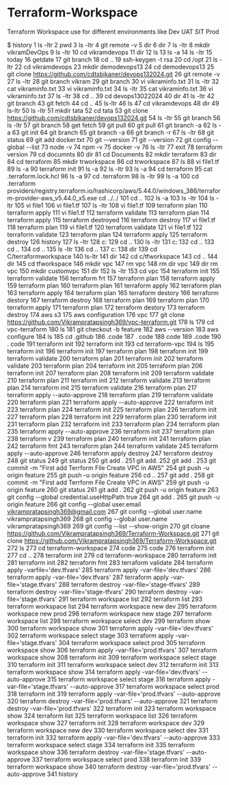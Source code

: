 # Terraform-Workspace
Terraform Workspace use for different environments like Dev UAT  SIT Prod 


$ history
    1  ls -ltr
    2  pwd
    3  ls -ltr
    4  git remote -v
    5  dir
    6  dir
    7  ls -ltr
    8  mkdir vikramDevOps
    9  ls -ltr
   10  cd vikramdevops
   11  dir
   12  ls
   13  ls -a
   14  ls -ltr
   15  today
   16  getdate
   17  git branch
   18  cd ..
   19  ssh-keygen -t rsa
   20  cd /opt
   21  ls -ltr
   22  cd vikramdevops
   23  mkdir demodevops13
   24  cd demodevops13
   25  git clone https://github.com/cdtsbikaner/devops132024.git
   26  git remote -v
   27  ls -ltr
   28  git branch vikram
   29  git branch
   30  vi vikraminfo.txt
   31  ls -ltr
   32  cat vikraminfo.txt
   33  vi vikraminfo.txt
   34  ls -ltr
   35  cat vikraminfo.txt
   36  vi vikraminfo.txt
   37  ls -ltr
   38  cd ..
   39  cd devops13022024
   40  dir
   41  ls -ltr
   42  git branch
   43  git fetch
   44  cd ..
   45  ls-ltr
   46  ls
   47  cd vikramdevops
   48  dir
   49  ls-ltr
   50  ls -ltr
   51  mkdir tata
   52  cd tata
   53  git clone  https://github.com/cdtsbikaner/devops132024.git
   54  ls -ltr
   55  git branch
   56  ls -ltr
   57  git branch
   58  get fetch
   59  git pull
   60  git pull
   61  git branch -a
   62  ls -a
   63  git init
   64  git branch
   65  git branch -a
   66  git branch -r
   67  ls -ltr
   68  git status
   69  git add docker.txt
   70  git --version
   71  git --version
   72  git config --global --list
   73  node -v
   74  npm -v
   75  docker -v
   76  ls -ltr
   77  exit
   78  terraform version
   79  cd documnts
   80  dir
   81  cd Documents
   82  mkdir terraform
   83  dir
   84  cd terraform
   85  mkdir trworkspace
   86  cd trworkspace
   87  ls
   88  vi file1.tf
   89  ls -a
   90  terraform init
   91  ls -a
   92  ls -ltr
   93  ls -a
   94  cd terraform
   95  cat .terraform.lock.hcl
   96  ls -a
   97  cd .terraform
   98  ls -ltr
   99  ls -a
  100  cd .terraform providers/registry.terraform.io/hashicorp/aws/5.44.0/windows_386/terraform-provider-aws_v5.44.0_x5.exe  cd ../../
  101  cd ..
  102  ls -a
  103  ls -ltr
  104  ls -ltr
  105   vi file1
  106  vi file1.tf
  107  ls -ltr
  108  vi file1.tf
  109  terraform plan
  110  terraform apply
  111  vi file1.tf
  112  terraform validate
  113  terraform plan
  114  terraform apply
  115  terraform destroyed
  116  terraform destroy
  117  vi file1.tf
  118  terraform plan
  119  vi file1.tf
  120  terraform validate
  121  vi file1.tf
  122  terraform validate
  123  terraform plan
  124  terraform apply
  125  terraform destroy
  126  history
  127  ls -ltr
  128  c:
  129  cd ..
  130  ls -ltr
  131  c:
  132  cd ..
  133  cd ..
  134  cd ..
  135  ls -ltr
  136  cd ..
  137  c:
  138  dir
  139  cd C/terraformworkspace
  140  ls-ltr
  141  dir
  142  cd c/tfworkspace
  143  cd ..
  144  dir
  145  cd tfworkspace
  146  mkdir vpc
  147  rm vpc
  148  rm dir vpc
  149  dir rm vpc
  150  mkdir customvpc
  151  dir
  152  ls -ltr
  153  cd vpc
  154  terraform init
  155  terraform validate
  156  terraform frt
  157  terraform plan
  158  terraform apply
  159  terraform plan
  160  terraform plan
  161  terraform apply
  162  terraform plan
  163  terraform apply
  164  terraform plan
  165  terraform destory
  166  terraform destory
  167  terraform destroy
  168  terraform plan
  169  terraform plan
  170  terraform apply
  171  terraform plan
  172  terraform destory
  173  terraform destroy
  174  aws s3
  175  aws configuration
  176  vpc
  177  git clone https://github.com/Vikrampratapsingh369/vpc-terraform.git
  178  ls
  179  cd vpc-terraform
  180  ls
  181  git checkout -b feature
  182  aws --version
  183  aws configure
  184  ls
  185  cd .github
  186  .code
  187  . code
  188  code
  189  .code
  190  . code
  191  terraform init
  192  terraform init
  193  cd terraform-vpc
  194  ls
  195  terraform init
  196  terraform init
  197  terraform plan
  198  terraform init
  199  terraform validate
  200  terraform plan
  201  terraform init
  202  terraform validate
  203  terraform plan
  204  terraform init
  205  terraform plan
  206  terraform init
  207  terraform plan
  208  terraform init
  209  terraform validate
  210  terraform plan
  211  terraform init
  212  terraform validate
  213  terraform plan
  214  terraform init
  215  terraform validate
  216  terraform plan
  217  terraform apply --auto-approve
  218  terraform plan
  219  terraform validate
  220  terraform plan
  221  terraform apply --auto-approve
  222  terraform init
  223  terraform plan
  224  terraform init
  225  terraform plan
  226  terraform init
  227  terraform plan
  228  terraform init
  229  terraform plan
  230  terraform init
  231  terraform plan
  232  terraform init
  233  terraform plan
  234  terraform plan
  235  terraform apply --auto-approve
  236  terraform init
  237  terraform plan
  238  terraform v
  239  terraform plan
  240  terraform init
  241  terraform plan
  242  terraform fmt
  243  terraform plan
  244  terraform validate
  245  terraform apply --auto-approve
  246  terraform apply destroy
  247  terraform destroy
  248  git status
  249  git status
  250  git add .
  251  git add.
  252  git add .
  253  git commit -m "First add Terrform File Create VPC in AWS"
  254  git push -u origin feature
  255  git push -u origin feature
  256  cd ..
  257  git add .
  258  git commit -m "First add Terrform File Create VPC in AWS"
  259  git push -u origin feature
  260  git status
  261  git add .
  262  git push -u origin feature
  263  git config --global credential.useHttpPath true
  264  git add .
  265  git push -u origin feature
  266  git config --global user.email vikrampratapsingh369@gmail.com
  267  git config --global user.name vikrampratapsingh369
  268  git config --global user.name vikrampratapsingh369
  269  git config --list --show-origin
  270  git cloane https://github.com/Vikrampratapsingh369/Terraform-Workspace.git
  271  git clone https://github.com/Vikrampratapsingh369/Terraform-Workspace.git
  272  ls
  273  cd terraform-workspace
  274  code
  275  code
  276  terraform init
  277  cd ..
  278  terraform init
  279  cd terraform-workspace
  280  terraform init
  281  terraform init
  282  terraform fmt
  283  terraform validate
  284  terraform apply -varfile='dev.tfvars'
  285  terraform apply -var-file='dev.tfvars'
  286  terraform apply -var-file='dev.tfvars'
  287  terraform apply -var-file='stage.tfvars'
  288  terraform destroy -var-file='stage-tfvars'
  289  terraform destroy -var-file='stage-tfvars'
  290  terraform destroy -var-file='stage.tfvars'
  291  terraform workspace list
  292  terraform list
  293  terraform workspace list
  294  terraform workspace new dev
  295  terraform workspace new prod
  296  terraform workspace new stage
  297  terraform workspace list
  298  terraform workspace select dev
  299  terraform show
  300  terraform workspace show
  301  terraform apply -var-file='dev.tfvars'
  302  terraform workspace select stage
  303  terraform apply -var-file='stage.tfvars'
  304  terraform workspace select prod
  305  terraform workspace show
  306  terraform apply -var-file='prod.tfvars'
  307  terraform workspace show
  308  terraform init
  309  terraform workspace select stage
  310  terraform init
  311  terraform workspace select dev
  312  terraform init
  313  terraform workspace show
  314  terraform apply -var-file='dev.tfvars' --auto-approve
  315  terraform workspace select stage
  316  terraform apply -var-file='stage.tfvars' --auto-approve
  317  terraform workspace select prod
  318  terraform init
  319  terraform apply -var-file='prod.tfvars' --auto-approve
  320  terraform destroy -var-file='prod.tfvars' --auto-approve
  321  terraform destroy -var-file='prod.tfvars'
  322  terraform init
  323  terraform workspace show
  324  terraform list
  325  terraform workspace list
  326  terraform workspace show
  327  terraform init
  328  terraform workspace dev
  329  terraform workspace new dev
  330  terraform workspace select dev
  331  terraform init
  332  terraform apply -var-file='dev.tfvars' --auto-approve
  333  terraform workspace select stage
  334  terraform init
  335  terraform workspace show
  336  terraform destroy -var-file='stage.tfvars' --auto-approve
  337  terraform workspace select prod
  338  terraform init
  339  terraform workspace show
  340  terraform destroy -var-file='prod.tfvars' --auto-approve
  341  history

